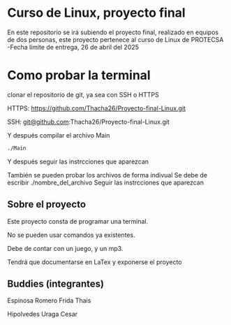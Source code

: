 # Curso de Linux, proyecto final

En este repositorio se irá subiendo el proyecto final, realizado en equipos de dos personas, este proyecto pertenece al curso de Linux de PROTECSA
-Fecha límite de entrega, 26 de abril del 2025

# Como probar la terminal
clonar el repositorio de git, ya sea con SSH o HTTPS

HTTPS: https://github.com/Thacha26/Proyecto-final-Linux.git

SSH: git@github.com:Thacha26/Proyecto-final-Linux.git

Y después compilar el archivo Main
```bash
./Main
```
Y después seguir las instrcciones que aparezcan

También se pueden probar los archivos de forma indivual
Se debe de escribir ./nombre_del_archivo
Seguir las instrcciones que aparezcan
## Sobre el proyecto

Este proyecto consta de programar una terminal.

No se pueden usar comandos ya existentes.

Debe de contar con un juego, y un mp3.

Tendrá que documentarse en LaTex y exponerse el proyecto

## Buddies (integrantes)

Espinosa Romero Frida Thais 

Hipolvedes Uraga Cesar
